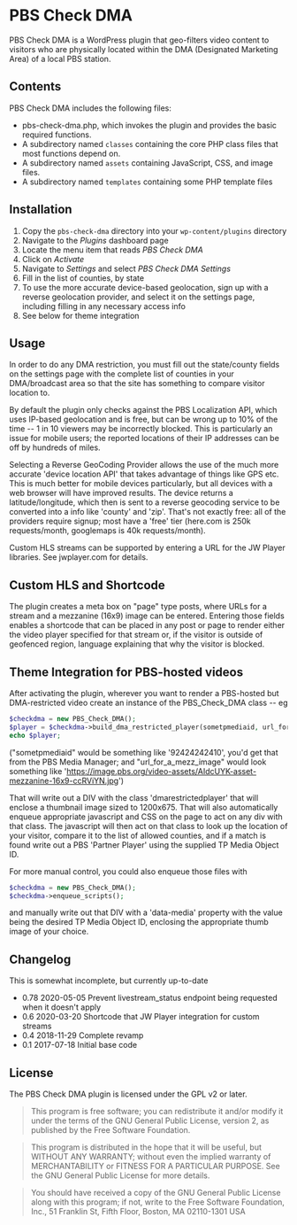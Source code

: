 # PBS Check DMA

PBS Check DMA is a WordPress plugin that geo-filters video content to visitors who are physically located within the DMA (Designated Marketing Area) of a local PBS station. 


## Contents

PBS Check DMA includes the following files:

* pbs-check-dma.php, which invokes the plugin and provides the basic required functions.
* A subdirectory named `classes` containing the core PHP class files that most functions depend on.
* A subdirectory named `assets` containing JavaScript, CSS, and image files.
* A subdirectory named `templates` containing some PHP template files

## Installation

1. Copy the `pbs-check-dma` directory into your `wp-content/plugins` directory
2. Navigate to the *Plugins* dashboard page
3. Locate the menu item that reads *PBS Check DMA*
4. Click on *Activate*
5. Navigate to *Settings* and select *PBS Check DMA Settings* 
6. Fill in the list of counties, by state
7. To use the more accurate device-based geolocation, sign up with a reverse geolocation provider, and select it on the settings page, including filling in any necessary access info
8. See below for theme integration

## Usage
In order to do any DMA restriction, you must fill out the state/county fields on the settings page with the complete list of counties in your DMA/broadcast area so that the site has something to compare visitor location to.

By default the plugin only checks against the PBS Localization API, which uses IP-based geolocation and is free, but can be wrong up to 10% of the time -- 1 in 10 viewers may be incorrectly blocked. This is particularly an issue for mobile users; the reported locations of their IP addresses can be off by hundreds of miles.

Selecting a Reverse GeoCoding Provider allows the use of the much more accurate 'device location API' that takes advantage of things like GPS etc. This is much better for mobile devices particularly, but all devices with a web browser will have improved results. The device returns a latitude/longitude, which then is sent to a reverse geocoding service to be converted into a info like 'county' and 'zip'. That's not exactly free: all of the providers require signup; most have a 'free' tier (here.com is 250k requests/month, googlemaps is 40k requests/month).

Custom HLS streams can be supported by entering a URL for the JW Player libraries.  See jwplayer.com for details.

## Custom HLS and Shortcode

The plugin creates a meta box on "page" type posts, where URLs for a stream and a mezzanine (16x9) image can be entered.  Entering those fields enables a shortcode that can be placed in any post or page to render either the video player specified for that stream or, if the visitor is outside of geofenced region, language explaining that why the visitor is blocked.

## Theme Integration for PBS-hosted videos

After activating the plugin, wherever you want to render a PBS-hosted but DMA-restricted video create an instance of the PBS_Check_DMA class -- eg

```php
$checkdma = new PBS_Check_DMA();
$player = $checkdma->build_dma_restricted_player(sometpmediaid, url_for_a_mezz_image);
echo $player;
```

("sometpmediaid" would be something like '92424242410', you'd get that from the PBS Media Manager; and "url_for_a_mezz_image" would look something like 'https://image.pbs.org/video-assets/AIdcUYK-asset-mezzanine-16x9-ccRViYN.jpg')

That will write out a DIV with the class 'dmarestrictedplayer' that will enclose a thumbnail image sized to 1200x675. That will also automatically enqueue appropriate javascript and CSS on the page to act on any div with that class. The javascript will then act on that class to look up the location of your visitor, compare it to the list of allowed counties, and if a match is found write out a PBS 'Partner Player' using the supplied TP Media Object ID.

For more manual control, you could also enqueue those files with

```php
$checkdma = new PBS_Check_DMA();
$checkdma->enqueue_scripts();
```

and manually write out that DIV with a 'data-media' property with the value being the desired TP Media Object ID, enclosing the appropriate thumb image of your choice. 

## Changelog
This is somewhat incomplete, but currently up-to-date

* 0.78 2020-05-05 Prevent livestream_status endpoint being requested when it doesn't apply
* 0.6 2020-03-20 Shortcode that JW Player integration for custom streams 
* 0.4 2018-11-29 Complete revamp 
* 0.1 2017-07-18 Initial base code


## License

The PBS Check DMA plugin is licensed under the GPL v2 or later.

> This program is free software; you can redistribute it and/or modify
it under the terms of the GNU General Public License, version 2, as
published by the Free Software Foundation.

> This program is distributed in the hope that it will be useful,
but WITHOUT ANY WARRANTY; without even the implied warranty of
MERCHANTABILITY or FITNESS FOR A PARTICULAR PURPOSE.  See the
GNU General Public License for more details.

> You should have received a copy of the GNU General Public License
along with this program; if not, write to the Free Software
Foundation, Inc., 51 Franklin St, Fifth Floor, Boston, MA  02110-1301  USA
